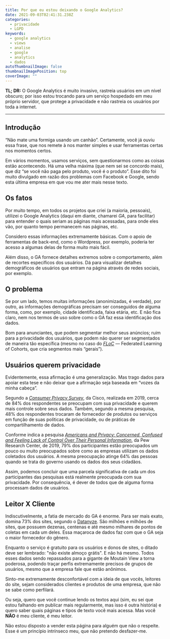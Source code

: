 ```yaml
---
title: Por que eu estou deixando o Google Analytics?
date: 2021-09-03T02:41:31.238Z
categories:
  - privacidade
  - LGPD
keywords:
  - google analytics
  - views
  - analise
  - google
  - analytics
  - dados
autoThumbnailImage: false
thumbnailImagePosition: top
coverImage: ""
---
```

**TL; DR:** O Google Analytics é muito invasivo, rastreia usuários em um nível obscuro; por isso estou trocando para um serviço hospedado em meu próprio servidor, que protege a privacidade e não rastreia os usuários por toda a internet.

- - -

## Introdução

“Não mate uma formiga usando um canhão”. Certamente, você já ouviu essa frase, que nos remete à nos manter simples e usar ferramentas certas nos momentos certos.

Em vários momentos, usamos serviços, sem questionarmos como as coisas estão acontecendo. Há uma velha máxima (que nem sei se concordo mais), que diz “se você não paga pelo produto, você é o produto”. Esse dito foi muito divulgado em razão dos problemas com Facebook e Google, sendo esta última empresa em que vou me ater mais nesse texto.

## Os fatos

Por muito tempo, em todos os projetos que criei (a maioria, pessoais), utilizei o Google Analytics (daqui em diante, chamarei *GA*, para facilitar) para entender o quais seriam as páginas mais acessadas, para onde eles vão, por quanto tempo permanecem nas páginas, etc.

Considero essas informações extremamente básicas. Com o apoio de ferramentas de back-end, como o Wordpress, por exemplo, poderia ter acesso a algumas delas de forma muito mais fácil.

Além disso, o GA fornece detalhes extremos sobre o comportamento, além de recortes específicos dos usuários. Dá para visualizar detalhes demográficos de usuários que entram na página através de redes sociais, por exemplo.

## O problema

Se por um lado, temos muitas informações (anonimizadas, é verdade), por outro, as informações demográficas precisam ser conseguidos de alguma forma, como, por exemplo, cidade identificada, faixa etária, etc. E não fica claro, nem nos termos de uso sobre como o GA faz essa identificação dos dados.

Bom para anunciantes, que podem segmentar melhor seus anúncios; ruim para a privacidade dos usuários, que podem não querer ser segmentados de maneira tão específica (mesmo no caso do *[FLoC](https://tecnoblog.net/437966/o-que-e-floc/)* — Federated Learning of Cohorts, que cria segmentos mais “gerais”).

## Usuários querem privacidade

Evidentemente, essa afirmação é uma generalização. Mas trago dados para apoiar esta tese e não deixar que a afirmação seja baseada em “vozes da minha cabeça”.

Segundo a *[Consumer Privacy Survey](https://www.cisco.com/c/dam/global/en_uk/products/collateral/security/cybersecurity-series-2019-cps.pdf)*, da Cisco, realizada em 2019, cerca de 84% dos respondentes se preocupam com sua privacidade e querem mais controle sobre seus dados. Também, segundo a mesma pesquisa, 48% dos respondentes trocaram de fornecedor de produtos ou serviços em função de suas políticas de privacidade, ou de práticas de compartilhamento de dados.

Conforme indica a pesquisa *[Americans and Privacy: Concerned, Confused and Feeling Lack of Control Over Their Personal Information](https://www.pewresearch.org/internet/2019/11/15/americans-and-privacy-concerned-confused-and-feeling-lack-of-control-over-their-personal-information/)*, da Pew Research Center, de 2019, 79% dos participantes estão preocupados um pouco ou muito preocupados sobre como as empresas utilizam os dados coletados dos usuários. A mesma preocupação atinge 64% das pessoas quando se trata do governo usando os dados dos seus cidadãos.

Assim, podemos concluir que uma parcela significativa de cada um dos participantes das pesquisas está realmente preocupada com sua privacidade. Por consequência, é dever de todos que de alguma forma processam dados de usuários.

## Leitor X Cliente

Indiscutivelmente, a fatia de mercado do GA é enorme. Para ser mais exato, domina 73% dos sites, segundo o [Datanyze](https://www.datanyze.com/market-share/web-analytics--1). São milhões e milhões de sites, que possuem dezenas, centenas e até mesmo milhares de pontos de coletas em cada um deles. Essa maçaroca de dados faz com que o GA seja o maior fornecedor do gênero.

Enquanto o serviço é gratuito para os usuários e donos de sites, o ditado deve ser lembrado: "não existe almoço grátis". E não há mesmo. Todos esses dados sendo repassados para a gigante de Moutain View a torna poderosa, podendo traçar perfis extremamente precisos de grupos de usuários, mesmo que a empresa fale que estão anônimos.

Sinto-me extremamente desconfortável com a ideia de que vocês, leitores do site, sejam considerados clientes e produtos de uma empresa, que não se sabe como perfilará.

Ou seja, quero que você continue lendo os textos aqui (sim, eu sei que estou falhando em publicar mais regularmente, mas isso é outra história) e quero saber quais páginas e tipos de texto você mais acessa. Mas você **NÃO** é meu cliente, é meu leitor.

Não estou disposto a vender esta página para alguém que não o respeite. Esse é um princípio intrínseco meu, que não pretendo desfazer-me.